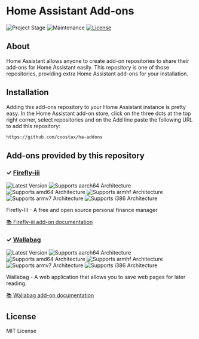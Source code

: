 # Home Assistant Add-ons

![Project Stage][project-stage-shield]
![Maintenance][maintenance-shield]
[![License][license-shield]](LICENSE.md)

## About

Home Assistant allows anyone to create add-on repositories to share their
add-ons for Home Assistant easily. This repository is one of those repositories,
providing extra Home Assistant add-ons for your installation.

## Installation

Adding this add-ons repository to your Home Assistant instance is pretty easy. In the
Home Assistant add-on store, click on the three dots at the top right corner,
select repositories and on the Add line paste the following URL to add this repository:

```txt
https://github.com/coostax/ha-addons
```

## Add-ons provided by this repository

### &#10003; [Firefly-iii][addon-firefly-iii]

![Latest Version][firefly-iii-version-shield]
![Supports aarch64 Architecture][firefly-iii-aarch64-shield]
![Supports amd64 Architecture][firefly-iii-amd64-shield]
![Supports armhf Architecture][firefly-iii-armhf-shield]
![Supports armv7 Architecture][firefly-iii-armv7-shield]
![Supports i386 Architecture][firefly-iii-i386-shield]

Firefly-III - A free and open source personal finance manager

[:books: Firefly-iii add-on documentation][firefly-iii-docs]

### &#10003; [Wallabag][addon-wallabag]

![Latest Version][wallabag-version-shield]
![Supports aarch64 Architecture][wallabag-aarch64-shield]
![Supports amd64 Architecture][wallabag-amd64-shield]
![Supports armhf Architecture][wallabag-armhf-shield]
![Supports armv7 Architecture][wallabag-armv7-shield]
![Supports i386 Architecture][wallabag-i386-shield]

Wallabag - A web application that allows you to save web pages for later reading.

[:books: Wallabag add-on documentation][wallabag-docs]

## License

MIT License

[addon-firefly-iii]: https://github.com/coostax/addon-firefly-iii/blob/2.1.0/README.md
[firefly-iii-version-shield]:  https://img.shields.io/badge/version-v2.1.0-blue.svg
[firefly-iii-aarch64-shield]: https://img.shields.io/badge/aarch64-yes-green.svg
[firefly-iii-amd64-shield]: https://img.shields.io/badge/amd64-yes-green.svg
[firefly-iii-armhf-shield]: https://img.shields.io/badge/armhf-no-red.svg
[firefly-iii-armv7-shield]: https://img.shields.io/badge/armv7-yes-green.svg
[firefly-iii-i386-shield]: https://img.shields.io/badge/i386-yes-green.svg
[firefly-iii-docs]: https://github.com/coostax/addon-firefly-iii/blob/2.1.0/firefly-iii/DOCS.md

[addon-wallabag]: https://github.com/coostax/addon-wallabag/blob/v0.2.1/README.md
[wallabag-version-shield]:  https://img.shields.io/badge/version-v0.2.1-blue.svg
[wallabag-aarch64-shield]: https://img.shields.io/badge/aarch64-yes-green.svg
[wallabag-amd64-shield]: https://img.shields.io/badge/amd64-yes-green.svg
[wallabag-armhf-shield]: https://img.shields.io/badge/armhf-no-red.svg
[wallabag-armv7-shield]: https://img.shields.io/badge/armv7-yes-green.svg
[wallabag-i386-shield]: https://img.shields.io/badge/i386-yes-green.svg
[wallabag-docs]: https://github.com/coostax/addon-wallabag/blob/v0.2.1/wallabag/DOCS.md

[project-stage-shield]: https://img.shields.io/badge/project%20stage-experimental-yellow.svg
[maintenance-shield]: https://img.shields.io/maintenance/yes/2022.svg
[license-shield]: https://img.shields.io/github/license/coostax/ha-addons.svg
